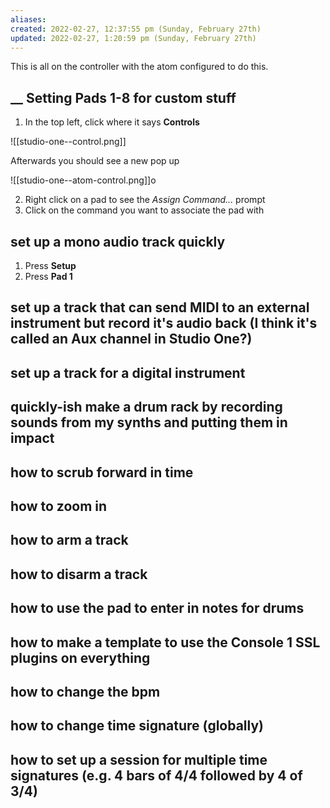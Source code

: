 ```yaml
---
aliases: 
created: 2022-02-27, 12:37:55 pm (Sunday, February 27th)
updated: 2022-02-27, 1:20:59 pm (Sunday, February 27th)
---
```


This is all on the controller with the atom configured to do this.

## __ Setting Pads 1-8 for custom stuff

1. In the top left, click where it says **Controls**

![[studio-one--control.png]]

Afterwards you should see a new pop up

![[studio-one--atom-control.png]]o

2. Right click on a pad to see the *Assign Command...* prompt
3. Click on the command you want to associate the pad with
## set up a mono audio track quickly
1. Press **Setup**
2. Press **Pad 1**
## set up a track that can send MIDI to an external instrument but record it's audio back (I think it's called an Aux channel in Studio One?)

## set up a track for a digital instrument

## quickly-ish make a drum rack by recording sounds from my synths and putting them in impact

## how to scrub forward in time

## how to zoom in

## how to arm a track


## how to disarm a track

## how to use the pad to enter in notes for drums

## how to make a template to use the Console 1 SSL plugins on everything

## how to change the bpm

## how to change time signature (globally)

## how to set up a session for multiple time signatures (e.g. 4 bars of 4/4 followed by 4 of 3/4)

